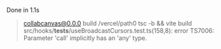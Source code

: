 Done in 1.1s
> collabcanvas@0.0.0 build /vercel/path0
> tsc -b && vite build
src/hooks/__tests__/useBroadcastCursors.test.ts(158,8): error TS7006: Parameter 'call' implicitly has an 'any' type.